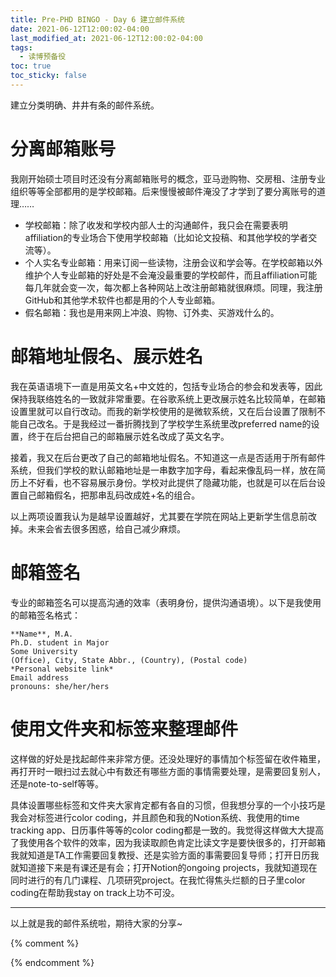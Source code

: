 ```yaml
---
title: Pre-PHD BINGO - Day 6 建立邮件系统
date: 2021-06-12T12:00:02-04:00
last_modified_at: 2021-06-12T12:00:02-04:00
tags:
  - 读博预备役
toc: true
toc_sticky: false
---
```


建立分类明确、井井有条的邮件系统。

<!--more-->

# 分离邮箱账号

我刚开始硕士项目时还没有分离邮箱账号的概念，亚马逊购物、交房租、注册专业组织等等全部都用的是学校邮箱。后来慢慢被邮件淹没了才学到了要分离账号的道理……

-   学校邮箱：除了收发和学校内部人士的沟通邮件，我只会在需要表明affiliation的专业场合下使用学校邮箱（比如论文投稿、和其他学校的学者交流等）。
-   个人实名专业邮箱：用来订阅一些读物，注册会议和学会等。在学校邮箱以外维护个人专业邮箱的好处是不会淹没最重要的学校邮件，而且affiliation可能每几年就会变一次，每次都上各种网站上改注册邮箱就很麻烦。同理，我注册GitHub和其他学术软件也都是用的个人专业邮箱。
-   假名邮箱：我也是用来网上冲浪、购物、订外卖、买游戏什么的。

# 邮箱地址假名、展示姓名

我在英语语境下一直是用英文名+中文姓的，包括专业场合的参会和发表等，因此保持我联络姓名的一致就非常重要。在谷歌系统上更改展示姓名比较简单，在邮箱设置里就可以自行改动。而我的新学校使用的是微软系统，又在后台设置了限制不能自己改名。于是我经过一番折腾找到了学校学生系统里改preferred name的设置，终于在后台把自己的邮箱展示姓名改成了英文名字。

接着，我又在后台更改了自己的邮箱地址假名。不知道这一点是否适用于所有邮件系统，但我们学校的默认邮箱地址是一串数字加字母，看起来像乱码一样，放在简历上不好看，也不容易展示身份。学校对此提供了隐藏功能，也就是可以在后台设置自己邮箱假名，把那串乱码改成姓+名的组合。

以上两项设置我认为是越早设置越好，尤其要在学院在网站上更新学生信息前改掉。未来会省去很多困惑，给自己减少麻烦。

# 邮箱签名

专业的邮箱签名可以提高沟通的效率（表明身份，提供沟通语境）。以下是我使用的邮箱签名格式：

```
**Name**, M.A.  
Ph.D. student in Major
Some University
(Office), City, State Abbr., (Country), (Postal code)
*Personal website link*
Email address
pronouns: she/her/hers
```

# 使用文件夹和标签来整理邮件

这样做的好处是找起邮件来非常方便。还没处理好的事情加个标签留在收件箱里，再打开时一眼扫过去就心中有数还有哪些方面的事情需要处理，是需要回复别人，还是note-to-self等等。

具体设置哪些标签和文件夹大家肯定都有各自的习惯，但我想分享的一个小技巧是我会对标签进行color coding，并且颜色和我的Notion系统、我使用的time tracking app、日历事件等等的color coding都是一致的。我觉得这样做大大提高了我使用各个软件的效率，因为我读取颜色肯定比读文字是要快很多的，打开邮箱我就知道是TA工作需要回复教授、还是实验方面的事需要回复导师；打开日历我就知道接下来是有课还是有会；打开Notion的ongoing projects，我就知道现在同时进行的有几门课程、几项研究project。在我忙得焦头烂额的日子里color coding在帮助我stay on track上功不可没。

---
以上就是我的邮件系统啦，期待大家的分享~

{% comment %}


{% endcomment %}